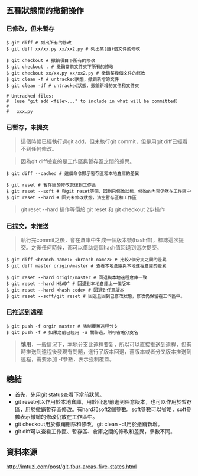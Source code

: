 ## 五種狀態間的撤銷操作

### 已修改，但未暫存

```
$ git diff # 列出所有的修改
$ git diff xx/xx.py xx/xx2.py # 列出某(幾)個文件的修改

```

```
$ git checkout # 撤銷項目下所有的修改
$ git checkout . # 撤銷當前文件夾下所有的修改
$ git checkout xx/xx.py xx/xx2.py # 撤銷某幾個文件的修改
$ git clean -f # untracked狀態，撤銷新增的文件
$ git clean -df # untracked狀態，撤銷新增的文件和文件夾

# Untracked files:
#  (use "git add <file>..." to include in what will be committed)
#
#	xxx.py

```

### 已暫存，未提交

> 這個時候已經執行過git add，但未執行git commit，但是用git diff已經看不到任何修改。

> 因為git diff檢查的是工作區與暫存區之間的差異。

```
$ git diff --cached # 這個命令顯示暫存區和本地倉庫的差異

```

```
$ git reset # 暫存區的修改恢復到工作區
$ git reset --soft # 與git reset等價，回到已修改狀態，修改的內容仍然在工作區中
$ git reset --hard # 回到未修改狀態，清空暫存區和工作區

```

> git reset --hard 操作等價於 git reset 和 git checkout 2步操作

### 已提交，未推送

> 執行完commit之後，會在倉庫中生成一個版本號(hash值)，標誌這次提交。之後任何時候，都可以借助這個hash值回退到這次提交。

```
$ git diff <branch-name1> <branch-name2> # 比較2個分支之間的差異
$ git diff master origin/master # 查看本地倉庫與本地遠程倉庫的差異

```

```
$ git reset --hard origin/master # 回退與本地遠程倉庫一致
$ git reset --hard HEAD^ # 回退到本地倉庫上一個版本
$ git reset --hard <hash code> # 回退到任意版本
$ git reset --soft/git reset # 回退且回到已修改狀態，修改仍保留在工作區中。

```

### 已推送到遠程

```
$ git push -f orgin master # 強制覆蓋遠程分支
$ git push -f # 如果之前已經用 -u 關聯過，則可省略分支名

```

> **慎用**，一般情況下，本地分支比遠程要新，所以可以直接推送到遠程，但有時推送到遠程後發現有問題，進行了版本回退，舊版本或者分叉版本推送到遠程，需要添加 -f參數，表示強制覆蓋。

## 總結

- 首先，先用git status查看下當前狀態。
- git reset可以作用於本地倉庫，用於回退/前進到任意版本，也可以作用於暫存區，用於撤銷暫存區修改。有hard和soft2個參數。soft參數可以省略，soft參數表示撤銷的修改仍放在工作區中。
- git checkout用於撤銷刪除和修改，git clean -df用於撤銷新增。
- git diff可以查看工作區、暫存區、倉庫之間的修改和差異，參數不同。

## 資料來源

http://imtuzi.com/post/git-four-areas-five-states.html

